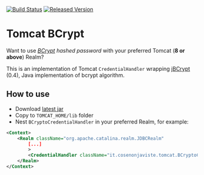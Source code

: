 [![Build Status](https://travis-ci.org/andreacomo/tomcat-bcrypt.svg?branch=master)](https://travis-ci.org/andreacomo/tomcat-bcrypt)
[![Released Version](https://img.shields.io/maven-central/v/it.cosenonjaviste/tomcat-bcrypt.svg)](https://search.maven.org/#search%7Cga%7C1%7Cg%3A%22it.cosenonjaviste%22%20a%3A%22tomcat-bcrypt%22)

# Tomcat BCrypt

Want to use *[BCrypt](https://it.wikipedia.org/wiki/Bcrypt) hashed password* with your preferred Tomcat (**8 or above**) Realm?

This is an implementation of Tomcat `CredentialHandler` wrapping [jBCrypt](https://www.mindrot.org/projects/jBCrypt/) (0.4), Java implementation of bcrypt algorithm.

## How to use

* Download [latest jar](https://search.maven.org/remotecontent?filepath=it/cosenonjaviste/tomcat-bcrypt/1.0.0/tomcat-bcrypt-1.0.0.jar)
* Copy to `TOMCAT_HOME/lib` folder
* Nest `BCryptoCredentialHandler` in your preferred Realm, for example:

```xml
<Context>
    <Realm className="org.apache.catalina.realm.JDBCRealm"
        [...]
        >
        <CredentialHandler className="it.cosenonjaviste.tomcat.BCryptoCredentialHandler"/>
    </Realm>
</Context>
```
